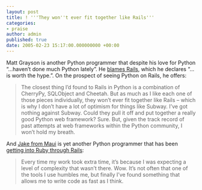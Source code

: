 ```yaml
---
layout: post
title: ! '''They won''t ever fit together like Rails'''
categories:
- praise
author: admin
published: true
date: 2005-02-23 15:17:00.000000000 +00:00
---
```

<p>Matt Grayson is another Python programmer that despite his love for Python &#8220;&#8230;haven&#8217;t done much Python lately&#8221;. He <a href="http://www.eitheror.org/archive/2005/02/i_didnt_mean_fo.php">blames Rails</a>, which he declares &#8220;&#8230;is worth the hype.&#8221;. On the prospect of seeing Python on Rails, he offers:</p>
<blockquote>The closest thing I&#8217;d found to Rails in Python is a combination of CherryPy, SQLObject and Cheetah. But as much as I like each one of those pieces individually, they won&#8217;t ever fit together like Rails &#8211; which is why I don&#8217;t have a lot of optimism for things like Subway. I&#8217;ve got nothing against Subway. Could they pull it off and put together a really good Python web framework? Sure. But, given the track record of past attempts at web frameworks within the Python community, I won&#8217;t hold my breath.</blockquote>
<p>And <a href="http://blog.unquiet.net/">Jake from Maui</a> is yet another Python programmer that has been <a href="http://blog.unquiet.net/archives/2005/02/22/time-to-take-a-different-track/">getting into Ruby through Rails</a>:</p>
<blockquote>Every time my work took extra time, it&rsquo;s because I was expecting a level of complexity that wasn&rsquo;t there. Wow. It&rsquo;s not often that one of the tools I use humbles me, but finally I&rsquo;ve found something that allows me to write code as fast as I think.</blockquote>